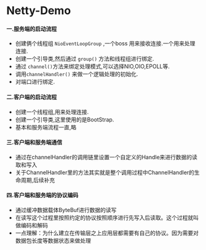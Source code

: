 # Netty-Demo

#### 一.服务端的启动流程

   * 创建俩个线程组 `NioEventLoopGroup` ,一个boss 用来接收连接.一个用来处理连接.
   * 创建一个引导类,然后通过 `group()` 方法和线程组进行绑定.
   * 通过  `channel()`方法来绑定处理模式,可以选择NIO,OIO,EPOLL等.
   * 调用`channelHandler()` 来做一个逻辑处理的初始化.
   * 对端口进行绑定.

#### 二.客户端的启动流程

   * 创建一个线程组,用来处理连接.
   * 创建一个引导类,这里使用的是BootStrap.
   * 基本和服务端流程一直,略

#### 三.客户端和服务端通信

   * 通过在channelHandler的调用链里设置一个自定义的Handle来进行数据的读取和写入
   * 关于ChannelHandler里的方法其实就是整个调用过程中ChannelHandler的生命周期,后续补充


#### 四.客户端和服务端的协议编码

   * 通过缓冲数据载体ByteBuf进行数据的读写
   * 在读写这个过程里按照约定的协议按照顺序进行先写入后读取。这个过程就叫做编码和解码
   * 一点理解：为什么建立在传输层之上应用层都需要有自己的协议。因为需要对数据包长度等数据状态来做处理


